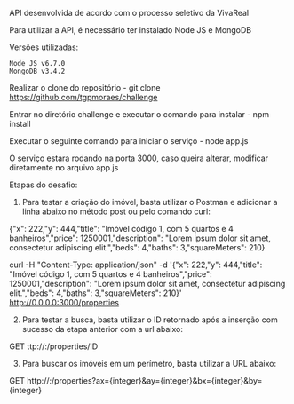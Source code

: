 API desenvolvida de acordo com o processo seletivo da VivaReal

Para utilizar a API, é necessário ter instalado Node JS e MongoDB

Versões utilizadas:
	
	Node JS v6.7.0
	MongoDB v3.4.2

Realizar o clone do repositório - git clone https://github.com/tgpmoraes/challenge

Entrar no diretório challenge e executar o comando para instalar - npm install

Executar o seguinte comando para iniciar o serviço - node app.js

O serviço estara rodando na porta 3000, caso queira alterar, modificar diretamente no arquivo app.js

Etapas do desafio:

1. Para testar a criação do imóvel, basta utilizar o Postman e adicionar a linha abaixo no método post ou pelo comando curl:

{"x": 222,"y": 444,"title": "Imóvel código 1, com 5 quartos e 4 banheiros","price": 1250001,"description": "Lorem ipsum dolor sit amet, consectetur adipiscing elit.","beds": 4,"baths": 3,"squareMeters": 210}

curl -H "Content-Type: application/json" -d '{"x": 222,"y": 444,"title": "Imóvel código 1, com 5 quartos e 4 banheiros","price": 1250001,"description": "Lorem ipsum dolor sit amet, consectetur adipiscing elit.","beds": 4,"baths": 3,"squareMeters": 210}' http://0.0.0.0:3000/properties


2. Para testar a busca, basta utilizar o ID retornado após a inserção com sucesso da etapa anterior com a url abaixo:

GET ttp://<host>:<porta>/properties/ID

3. Para buscar os imóveis em um perímetro, basta utilizar a URL abaixo:

GET http://<host>:<porta>/properties?ax={integer}&ay={integer}&bx={integer}&by={integer}